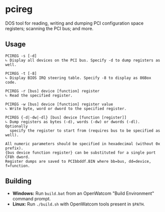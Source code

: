 pcireg
======
DOS tool for reading, writing and dumping PCI configuration space registers; scanning the PCI bus; and more.

Usage
-----
```
PCIREG -s [-d]
∟ Display all devices on the PCI bus. Specify -d to dump registers as well.

PCIREG -t [-8]
∟ Display BIOS IRQ steering table. Specify -8 to display as 86Box code.

PCIREG -r [bus] device [function] register
∟ Read the specified register.

PCIREG -w [bus] device [function] register value
∟ Write byte, word or dword to the specified register.

PCIREG {-d|-dw|-dl} [bus] device [function [register]]
∟ Dump registers as bytes (-d), words (-dw) or dwords (-dl). Optionally
  specify the register to start from (requires bus to be specified as well).

All numeric parameters should be specified in hexadecimal (without 0x prefix).
{bus device function register} can be substituted for a single port CF8h dword.
Register dumps are saved to PCIbbddf.BIN where bb=bus, dd=device, f=function.
```

Building
--------
* **Windows:** Run `build.bat` from an OpenWatcom "Build Environment" command prompt.
* **Linux:** Run `./build.sh` with OpenWatcom tools present in `$PATH`.
